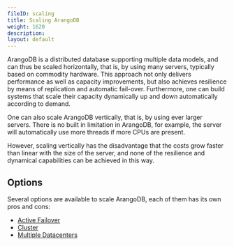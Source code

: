 ```yaml
---
fileID: scaling
title: Scaling ArangoDB
weight: 1620
description: 
layout: default
---
```

ArangoDB is a distributed database supporting multiple data models,
and can thus be scaled horizontally, that is, by using many servers,
typically based on commodity hardware. This approach not only delivers 
performance as well as capacity improvements, but also achieves
resilience by means of replication and automatic fail-over. Furthermore,
one can build systems that scale their capacity dynamically up and down 
automatically according to demand.

One can also scale ArangoDB vertically, that is, by using
ever larger servers. There is no built in limitation in ArangoDB,
for example, the server will automatically use more threads if
more CPUs are present. 

However, scaling vertically has the disadvantage that the
costs grow faster than linear with the size of the server, and
none of the resilience and dynamical capabilities can be achieved 
in this way.

## Options

Several options are available to scale ArangoDB, each of them has its own pros
and cons:

- [Active Failover](../architecture/arangodb-deployment-modes/active-failover/)
- [Cluster](../architecture/arangodb-deployment-modes/cluster/)
- [Multiple Datacenters](../arangosync/deployment/)
